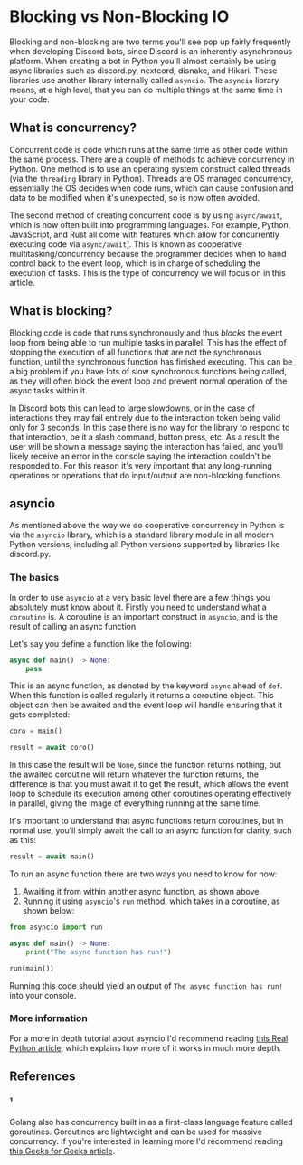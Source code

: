 # Blocking vs Non-Blocking IO

Blocking and non-blocking are two terms you'll see pop up fairly frequently when developing Discord bots, since Discord is an inherently asynchronous platform. When creating a bot in Python you'll almost certainly be using async libraries such as discord.py, nextcord, disnake, and Hikari. These libraries use another library internally called `asyncio`. The `asyncio` library means, at a high level, that you can do multiple things at the same time in your code.

## What is concurrency?

Concurrent code is code which runs at the same time as other code within the same process. There are a couple of methods to achieve concurrency in Python. One method is to use an operating system construct called threads (via the `threading` library in Python). Threads are OS managed concurrency, essentially the OS decides when code runs, which can cause confusion and data to be modified when it's unexpected, so is now often avoided.

The second method of creating concurrent code is by using `async/await`, which is now often built into programming languages. For example, Python, JavaScript, and Rust all come with features which allow for concurrently executing code via `async/await`[¹](#1). This is known as cooperative multitasking/concurrency because the programmer decides when to hand control back to the event loop, which is in charge of scheduling the execution of tasks. This is the type of concurrency we will focus on in this article.

## What is blocking?

Blocking code is code that runs synchronously and thus *blocks* the event loop from being able to run multiple tasks in parallel. This has the effect of stopping the execution of all functions that are not the synchronous function, until the synchronous function has finished executing. This can be a big problem if you have lots of slow synchronous functions being called, as they will often block the event loop and prevent normal operation of the async tasks within it.

In Discord bots this can lead to large slowdowns, or in the case of interactions they may fail entirely due to the interaction token being valid only for 3 seconds. In this case there is no way for the library to respond to that interaction, be it a slash command, button press, etc. As a result the user will be shown a message saying the interaction has failed, and you'll likely receive an error in the console saying the interaction couldn't be responded to. For this reason it's very important that any long-running operations or operations that do input/output are non-blocking functions.

## asyncio

As mentioned above the way we do cooperative concurrency in Python is via the `asyncio` library, which is a standard library module in all modern Python versions, including all Python versions supported by libraries like discord.py.

### The basics

In order to use `asyncio` at a very basic level there are a few things you absolutely must know about it. Firstly you need to understand what a `coroutine` is. A coroutine is an important construct in `asyncio`, and is the result of calling an async function.

Let's say you define a function like the following:

```py
async def main() -> None:
    pass
```

This is an async function, as denoted by the keyword `async` ahead of `def`. When this function is called regularly it returns a coroutine object. This object can then be awaited and the event loop will handle ensuring that it gets completed:

```py
coro = main()

result = await coro()
```

In this case the result will be `None`, since the function returns nothing, but the awaited coroutine will return whatever the function returns, the difference is that you must await it to get the result, which allows the event loop to schedule its execution among other coroutines operating effectively in parallel, giving the image of everything running at the same time.

It's important to understand that async functions return coroutines, but in normal use, you'll simply await the call to an async function for clarity, such as this:

```py
result = await main()
```

To run an async function there are two ways you need to know for now:

1. Awaiting it from within another async function, as shown above.
2. Running it using `asyncio`'s `run` method, which takes in a coroutine, as shown below:

```py
from asyncio import run

async def main() -> None:
    print("The async function has run!")

run(main())
```

Running this code should yield an output of `The async function has run!` into your console.

### More information

For a more in depth tutorial about asyncio I'd recommend reading [this Real Python article](https://realpython.com/async-io-python/), which explains how more of it works in much more depth.

## References

### ¹

Golang also has concurrency built in as a first-class language feature called goroutines. Goroutines are lightweight and can be used for massive concurrency. If you're interested in learning more I'd recommend reading [this Geeks for Geeks article](https://www.geeksforgeeks.org/goroutines-concurrency-in-golang/).
